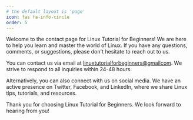 ```yaml
---
# the default layout is 'page'
icon: fas fa-info-circle
order: 5
---
```


Welcome to the contact page for Linux Tutorial for Beginners! We are here to help you learn and master the world of Linux. If you have any questions, comments, or suggestions, please don't hesitate to reach out to us.

You can contact us via email at [linuxtutorialforbeginners@gmailcom](mailto:linuxtutorialforbeginners@gmail.com). We strive to respond to all inquiries within 24-48 hours.

Alternatively, you can also connect with us on social media. We have an active presence on Twitter, Facebook, and LinkedIn, where we share Linux tips, tutorials, and resources.

Thank you for choosing Linux Tutorial for Beginners. We look forward to hearing from you!

